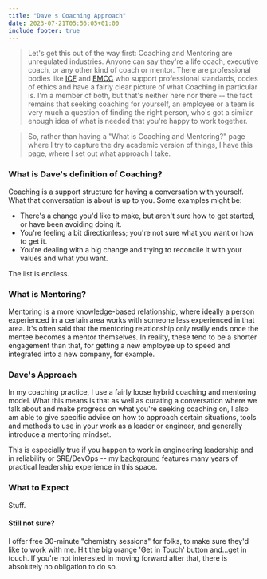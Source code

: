```yaml
---
title: "Dave's Coaching Approach"
date: 2023-07-21T05:56:05+01:00
include_footer: true
---
```


> Let's get this out of the way first: Coaching and Mentoring are unregulated industries. Anyone can say they're a life coach, executive coach, or any other kind of coach or mentor. There are professional bodies like [ICF](https://www.coachingfederation/) and [EMCC](https://www.emccglobal.org/) who support professional standards, codes of ethics and have a fairly clear picture of what Coaching in particular is. I'm a member of both, but that's neither here nor there -- the fact remains that seeking coaching for yourself, an employee or a team is very much a question of finding the right person, who's got a similar enough idea of what is needed that you're happy to work together.

> So, rather than having a "What is Coaching and Mentoring?" page where I try to capture the dry academic version of things, I have this page, where I set out what approach I take.


### What is Dave's definition of Coaching?


Coaching is a support structure for having a conversation with yourself. What that conversation is about is up to you. Some examples might be:

 - There's a change you'd like to make, but aren't sure how to get started, or have been avoiding doing it.
 - You're feeling a bit directionless; you're not sure what you want or how to get it.
 - You're dealing with a big change and trying to reconcile it with your values and what you want.

The list is endless. 

### What is Mentoring?

Mentoring is a more knowledge-based relationship, where ideally a person experienced in a certain area works with someone less experienced in that area. It's often said that the mentoring relationship only really ends once the mentee becomes a mentor themselves. In reality, these tend to be a shorter engagement than that, for getting a new employee up to speed and integrated into a new company, for example.

### Dave's Approach

In my coaching practice, I use a fairly loose hybrid coaching and mentoring model. What this means is that as well as curating a conversation where we talk about and make progress on what you're seeking coaching on, I also am able to give specific advice on how to approach certain situations, tools and methods to use in your work as a leader or engineer, and generally introduce a mentoring mindset.

This is especially true if you happen to work in engineering leadership and in reliability or SRE/DevOps -- my [background](https://log.andvari.net/pages/about.html) features many years of practical leadership experience in this space. 

### What to Expect

Stuff.

#### Still not sure?

I offer free 30-minute "chemistry sessions" for folks, to make sure they'd like to work with me. Hit the big orange 'Get in Touch' button and...get in touch. If you're not interested in moving forward after that, there is absolutely no obligation to do so.
